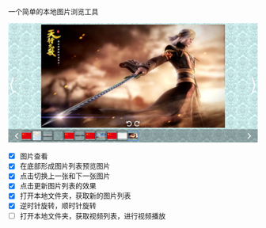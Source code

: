 一个简单的本地图片浏览工具  


![viewPic - 截图](docs/img/viewPic.png)  


- [X] 图片查看
- [X] 在底部形成图片列表预览图片
- [X] 点击切换上一张和下一张图片  
- [X] 点击更新图片列表的效果  
- [X] 打开本地文件夹，获取新的图片列表   
- [X] 逆时针旋转，顺时针旋转  
- [ ] 打开本地文件夹，获取视频列表，进行视频播放
